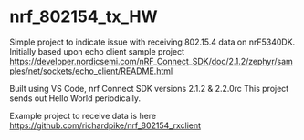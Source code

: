 # nrf_802154_tx_HW

Simple project to indicate issue with receiving 802.15.4 data on nrF5340DK. Initially based upon echo client sample project https://developer.nordicsemi.com/nRF_Connect_SDK/doc/2.1.2/zephyr/samples/net/sockets/echo_client/README.html

Built using VS Code, nrf Connect SDK versions 2.1.2 & 2.2.0rc This project sends out Hello World periodically.

Example project to receive data is here https://github.com/richardpike/nrf_802154_rxclient
